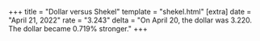 +++
title = "Dollar versus Shekel"
template = "shekel.html"
[extra]
date = "April 21, 2022"
rate = "3.243"
delta = "On April 20, the dollar was 3.220. The dollar became 0.719% stronger."
+++
